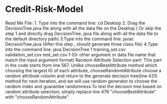 # Credit-Risk-Model
Read Me File:  1. Type into the command line: cd Desktop 2. Drag the DecisionTree.java file along with all the data file on the Desktop ( Or skip the step 1 and  directly drag DecisionTree. java file along with all the data file to the default directory path) 3.Type into the command line: javac DecisionTree.java (After this step , should generate three class file) 4.Type into the command line: java DecisionTree 1 training_set.csv validation_set.csv test_set.csv 1 (Or other argument or data file name that match the input argument format)   Random Attribute Selection part:  This part in the code starts from line 567. Unlike chooseBestAttribute method which choosing the largest IG of each attribute, chooseRandomtAttribute choose a random attribute column and return to the generate decision tree(line 431) method for next iteration, and we will use random generator to choose the random index and guarantee randomness.To test the decision tree  based on random attribute selection, simply replace line 476 "chooseBestAttribute" with "chooseRandomAttribute".
